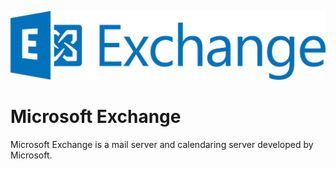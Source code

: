 ![Source Icon](thumbnail.png)
# Microsoft Exchange
Microsoft Exchange is a mail server and calendaring server developed by Microsoft.
